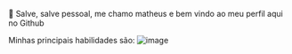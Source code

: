 👋 Salve, salve pessoal, me chamo matheus e bem vindo ao meu perfil aqui no Github

Minhas principais habilidades são:
![image](https://user-images.githubusercontent.com/67348204/226789417-17d97b10-1e1a-4e55-9408-4cc35989c24d.png)
